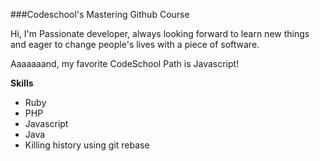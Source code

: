 ###Codeschool's Mastering Github Course

Hi,
I'm Passionate developer, always looking forward to learn new things and eager to change people's lives with a piece of software.

Aaaaaaand, my favorite CodeSchool Path is Javascript!

**Skills**

* Ruby
* PHP
* Javascript
* Java
* Killing history using git rebase


